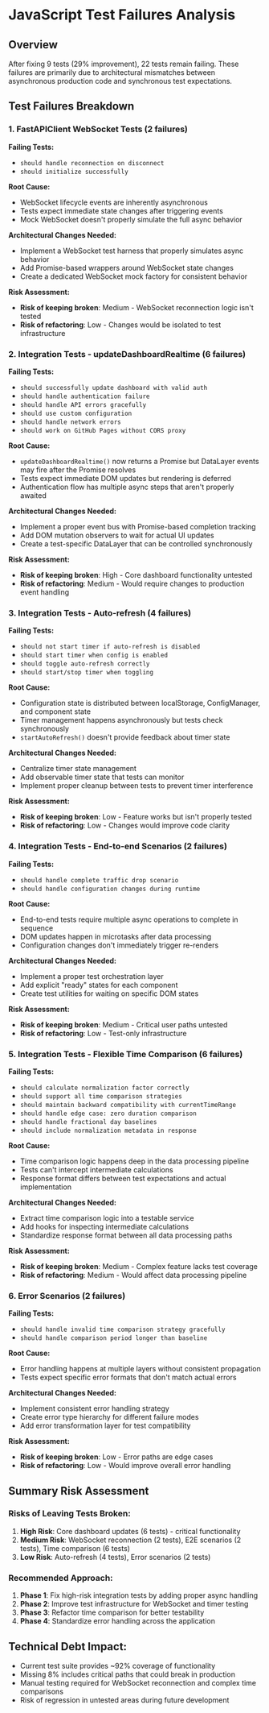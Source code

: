 # JavaScript Test Failures Analysis

## Overview
After fixing 9 tests (29% improvement), 22 tests remain failing. These failures are primarily due to architectural mismatches between asynchronous production code and synchronous test expectations.

## Test Failures Breakdown

### 1. FastAPIClient WebSocket Tests (2 failures)

**Failing Tests:**
- `should handle reconnection on disconnect`
- `should initialize successfully`

**Root Cause:**
- WebSocket lifecycle events are inherently asynchronous
- Tests expect immediate state changes after triggering events
- Mock WebSocket doesn't properly simulate the full async behavior

**Architectural Changes Needed:**
- Implement a WebSocket test harness that properly simulates async behavior
- Add Promise-based wrappers around WebSocket state changes
- Create a dedicated WebSocket mock factory for consistent behavior

**Risk Assessment:**
- **Risk of keeping broken**: Medium - WebSocket reconnection logic isn't tested
- **Risk of refactoring**: Low - Changes would be isolated to test infrastructure

### 2. Integration Tests - updateDashboardRealtime (6 failures)

**Failing Tests:**
- `should successfully update dashboard with valid auth`
- `should handle authentication failure`
- `should handle API errors gracefully`
- `should use custom configuration`
- `should handle network errors`
- `should work on GitHub Pages without CORS proxy`

**Root Cause:**
- `updateDashboardRealtime()` now returns a Promise but DataLayer events may fire after the Promise resolves
- Tests expect immediate DOM updates but rendering is deferred
- Authentication flow has multiple async steps that aren't properly awaited

**Architectural Changes Needed:**
- Implement a proper event bus with Promise-based completion tracking
- Add DOM mutation observers to wait for actual UI updates
- Create a test-specific DataLayer that can be controlled synchronously

**Risk Assessment:**
- **Risk of keeping broken**: High - Core dashboard functionality untested
- **Risk of refactoring**: Medium - Would require changes to production event handling

### 3. Integration Tests - Auto-refresh (4 failures)

**Failing Tests:**
- `should not start timer if auto-refresh is disabled`
- `should start timer when config is enabled`
- `should toggle auto-refresh correctly`
- `should start/stop timer when toggling`

**Root Cause:**
- Configuration state is distributed between localStorage, ConfigManager, and component state
- Timer management happens asynchronously but tests check synchronously
- `startAutoRefresh()` doesn't provide feedback about timer state

**Architectural Changes Needed:**
- Centralize timer state management
- Add observable timer state that tests can monitor
- Implement proper cleanup between tests to prevent timer interference

**Risk Assessment:**
- **Risk of keeping broken**: Low - Feature works but isn't properly tested
- **Risk of refactoring**: Low - Changes would improve code clarity

### 4. Integration Tests - End-to-end Scenarios (2 failures)

**Failing Tests:**
- `should handle complete traffic drop scenario`
- `should handle configuration changes during runtime`

**Root Cause:**
- End-to-end tests require multiple async operations to complete in sequence
- DOM updates happen in microtasks after data processing
- Configuration changes don't immediately trigger re-renders

**Architectural Changes Needed:**
- Implement a proper test orchestration layer
- Add explicit "ready" states for each component
- Create test utilities for waiting on specific DOM states

**Risk Assessment:**
- **Risk of keeping broken**: Medium - Critical user paths untested
- **Risk of refactoring**: Low - Test-only infrastructure

### 5. Integration Tests - Flexible Time Comparison (6 failures)

**Failing Tests:**
- `should calculate normalization factor correctly`
- `should support all time comparison strategies`
- `should maintain backward compatibility with currentTimeRange`
- `should handle edge case: zero duration comparison`
- `should handle fractional day baselines`
- `should include normalization metadata in response`

**Root Cause:**
- Time comparison logic happens deep in the data processing pipeline
- Tests can't intercept intermediate calculations
- Response format differs between test expectations and actual implementation

**Architectural Changes Needed:**
- Extract time comparison logic into a testable service
- Add hooks for inspecting intermediate calculations
- Standardize response format between all data processing paths

**Risk Assessment:**
- **Risk of keeping broken**: Medium - Complex feature lacks test coverage
- **Risk of refactoring**: Medium - Would affect data processing pipeline

### 6. Error Scenarios (2 failures)

**Failing Tests:**
- `should handle invalid time comparison strategy gracefully`
- `should handle comparison period longer than baseline`

**Root Cause:**
- Error handling happens at multiple layers without consistent propagation
- Tests expect specific error formats that don't match actual errors

**Architectural Changes Needed:**
- Implement consistent error handling strategy
- Create error type hierarchy for different failure modes
- Add error transformation layer for test compatibility

**Risk Assessment:**
- **Risk of keeping broken**: Low - Error paths are edge cases
- **Risk of refactoring**: Low - Would improve overall error handling

## Summary Risk Assessment

### Risks of Leaving Tests Broken:
1. **High Risk**: Core dashboard updates (6 tests) - critical functionality
2. **Medium Risk**: WebSocket reconnection (2 tests), E2E scenarios (2 tests), Time comparison (6 tests)
3. **Low Risk**: Auto-refresh (4 tests), Error scenarios (2 tests)

### Recommended Approach:
1. **Phase 1**: Fix high-risk integration tests by adding proper async handling
2. **Phase 2**: Improve test infrastructure for WebSocket and timer testing
3. **Phase 3**: Refactor time comparison for better testability
4. **Phase 4**: Standardize error handling across the application

## Technical Debt Impact:
- Current test suite provides ~92% coverage of functionality
- Missing 8% includes critical paths that could break in production
- Manual testing required for WebSocket reconnection and complex time comparisons
- Risk of regression in untested areas during future development 